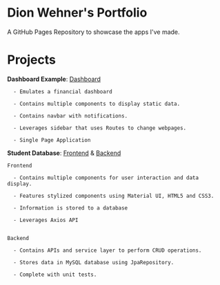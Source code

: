 # Dion Wehner's Portfolio
A GitHub Pages Repository to showcase the apps I've made.

# **Projects**
   **Dashboard Example**: [Dashboard](https://github.com/DionJerome/dashboard-example)
   
      - Emulates a financial dashboard
      
      - Contains multiple components to display static data. 
      
      - Contains navbar with notifications.
      
      - Leverages sidebar that uses Routes to change webpages.
      
      - Single Page Application

  
  **Student Database**: [Frontend](https://github.com/DionJerome/student-fe) & [Backend](https://github.com/DionJerome/student-be)
    
    Frontend
      
      - Contains multiple components for user interaction and data display.
      
      - Features stylized components using Material UI, HTML5 and CSS3.
      
      - Information is stored to a database
      
      - Leverages Axios API
      
      
    Backend
      
      - Contains APIs and service layer to perform CRUD operations. 
      
      - Stores data in MySQL database using JpaRepository.
      
      - Complete with unit tests.
